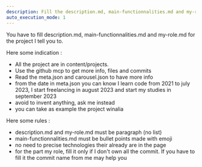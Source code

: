 ```yaml
---
description: Fill the description.md, main-functionnalities.md and my-role.md of a given project
auto_execution_mode: 1
---
```


You have to fill description.md, main-functionnalities.md and my-role.md for the project I tell you to.

Here some indication :
- All the project are in content/projects.
- Use the github mcp to get more info, files and commits
- Read the meta.json and carousel.json to have more info
- from the date in meta.json you can know I learn code from 2021 to july 2023, I start freelancing in august 2023 and start my studies in september 2023
- avoid to invent anything, ask me instead
- you can take as example the project winalia

Here some rules :
- description.md and my-role.md must be paragraph (no list)
- main-functionnalities.md must be bullet points made with emoji
- no need to precise technologies their already are in the page
- for the part my role, fill it only if I don't own all the commit. If you have to fill it the commit name from me may help you